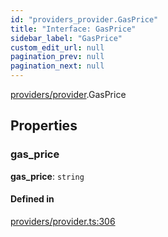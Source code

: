 ```yaml
---
id: "providers_provider.GasPrice"
title: "Interface: GasPrice"
sidebar_label: "GasPrice"
custom_edit_url: null
pagination_prev: null
pagination_next: null
---
```


[providers/provider](../modules/providers_provider.md).GasPrice

## Properties

### gas\_price

 **gas\_price**: `string`

#### Defined in

[providers/provider.ts:306](https://github.com/maxhr/near--near-api-js/blob/a0c9a104/packages/near-api-js/src/providers/provider.ts#L306)
